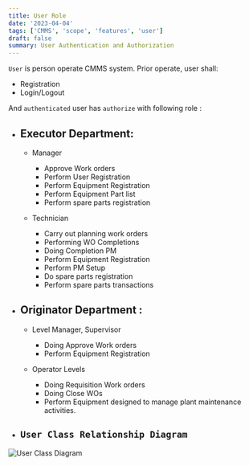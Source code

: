 ```yaml
---
title: User Role
date: '2023-04-04'
tags: ['CMMS', 'scope', 'features', 'user']
draft: false
summary: User Authentication and Authorization
---
```


`User` is person operate CMMS system. Prior operate, user shall:

- Registration
- Login/Logout

And `authenticated` user has `authorize` with following role :

- ## Executor Department:

  - Manager

    - Approve Work orders
    - Perform User Registration
    - Perform Equipment Registration
    - Perform Equipment Part list
    - Perform spare parts registration

  - Technician

    - Carry out planning work orders
    - Performing WO Completions
    - Doing Completion PM
    - Perform Equipment Registration
    - Perform PM Setup
    - Do spare parts registration
    - Perform spare parts transactions

- ## Originator Department :

  - Level Manager, Supervisor

    - Doing Approve Work orders
    - Perform Equipment Registration

  - Operator Levels

    - Doing Requisition Work orders
    - Doing Close WOs
    - Perform Equipment designed to manage plant maintenance activities.

- ## `User Class Relationship Diagram`

![User Class Diagram][user]

[user]: /static/images/classDiagram/userDiagram.jpg
